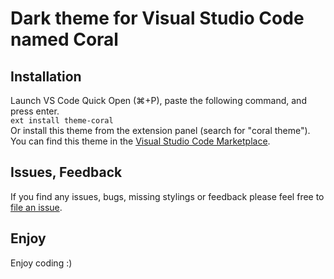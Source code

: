 # Dark theme for Visual Studio Code named Coral

## Installation
Launch VS Code Quick Open (⌘+P), paste the following command, and press enter.     
`ext install theme-coral`     
Or install this theme from the extension panel (search for "coral theme").     
You can find this theme in the [Visual Studio Code Marketplace](https://marketplace.visualstudio.com/items?itemName=thomaspink.theme-coral).

## Issues, Feedback
If you find any issues, bugs, missing stylings or feedback please feel free to [file an issue](https://github.com/thomaspink/vscode-coral-theme/issues).

## Enjoy
Enjoy coding :)